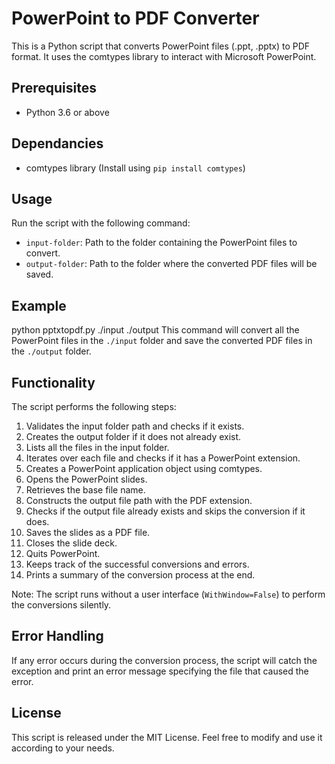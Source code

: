 # PowerPoint to PDF Converter

This is a Python script that converts PowerPoint files (.ppt, .pptx) to PDF format. It uses the comtypes library to interact with Microsoft PowerPoint.

## Prerequisites

- Python 3.6 or above


## Dependancies 

- comtypes library (Install using `pip install comtypes`)

## Usage

Run the script with the following command:

- `input-folder`: Path to the folder containing the PowerPoint files to convert.
- `output-folder`: Path to the folder where the converted PDF files will be saved.

## Example

python pptxtopdf.py ./input ./output
This command will convert all the PowerPoint files in the `./input` folder and save the converted PDF files in the `./output` folder.

## Functionality

The script performs the following steps:

1. Validates the input folder path and checks if it exists.
2. Creates the output folder if it does not already exist.
3. Lists all the files in the input folder.
4. Iterates over each file and checks if it has a PowerPoint extension.
5. Creates a PowerPoint application object using comtypes.
6. Opens the PowerPoint slides.
7. Retrieves the base file name.
8. Constructs the output file path with the PDF extension.
9. Checks if the output file already exists and skips the conversion if it does.
10. Saves the slides as a PDF file.
11. Closes the slide deck.
12. Quits PowerPoint.
13. Keeps track of the successful conversions and errors.
14. Prints a summary of the conversion process at the end.

Note: The script runs without a user interface (`WithWindow=False`) to perform the conversions silently.

## Error Handling

If any error occurs during the conversion process, the script will catch the exception and print an error message specifying the file that caused the error.

## License

This script is released under the MIT License. Feel free to modify and use it according to your needs.
